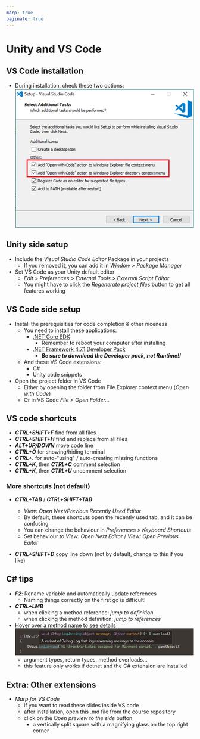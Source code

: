 ```yaml
---
marp: true
paginate: true
---
```

<!-- headingDivider: 3 -->
<!-- class: default -->
# Unity and VS Code

## VS Code installation

* During installation, check these two options:
  ![](imgs/vscode-installation.png)

## Unity side setup

* Include the *Visual Studio Code Editor* Package in your projects
  * If you removed it, you can add it in *Window > Package Manager*
* Set VS Code as your Unity default editor
  * *Edit > Preferences > External Tools > External Script Editor*
  * You might have to click the *Regenerate project files* button to get all features working 

## VS Code side setup
* Install the prerequisities for code completion & other niceness
  * You need to install these applications:
    * [.NET Core SDK](https://code.visualstudio.com/docs/other/unity#_prerequisites)
      * Remember to reboot your computer after installing
    * [.NET Framework 4.7.1 Developer Pack](https://code.visualstudio.com/docs/other/unity#_enabling-code-completion-for-recent-versions-of-unity)
      * ***Be sure to download the Developer pack, not Runtime!!***
  * And these VS Code extensions:
    * C#
    * Unity code snippets
* Open the project folder in VS Code
  * Either by opening the folder from File Explorer context menu (*Open with Code*)
  * Or in VS Code *File >  Open Folder...*

## VS code shortcuts

* ***CTRL+SHIFT+F*** find from all files
* ***CTRL+SHIFT+H*** find and replace from all files
* ***ALT+UP/DOWN*** move code line
* ***CTRL+Ö*** for showing/hiding terminal
* ***CTRL+.*** for auto-"using" / auto-creating missing functions
* ***CTRL+K***, then ***CTRL+C*** comment selection
* ***CTRL+K***, then ***CTRL+U*** uncomment selection
### More shortcuts (not default)
* ***CTRL+TAB*** / ***CTRL+SHIFT+TAB*** 
  * *View: Open Next/Previous Recently Used Editor*
  * By default, these shortcuts open the recently used tab, and it can be confusing
  * You can change the behaviour in *Preferences > Keyboard Shortcuts*
  * Set behaviour to *View: Open Next Editor* / *View: Open Previous Editor*

* ***CTRL+SHIFT+D*** copy line down (not by default, change to this if you like)
## C# tips

* ***F2***: Rename variable and automatically update references
  * Naming things correctly on the first go is difficult!
* ***CTRL+LMB*** 
  * when clicking a method reference: *jump to definition*
  * when clicking the method definition: *jump to references*
* Hover over a method name to see details
  ![](imgs/hover-over-method.png)
  * argument types, return types, method overloads...
  * this feature only works if dotnet and the C# extension are installed


## Extra: Other extensions
<!-- _backgroundColor: pink -->
* *Marp for VS Code*
  * if you want to read these slides inside VS code
  * after installation, open this .md file from the course repository
  * click on the *Open preview to the side* button
    * a vertically split square with a magnifying glass on the top right corner